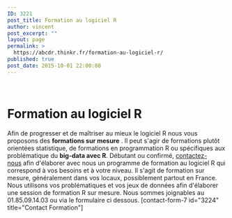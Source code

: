 ```yaml
---
ID: 3221
post_title: Formation au logiciel R
author: vincent
post_excerpt: ""
layout: page
permalink: >
  https://abcdr.thinkr.fr/formation-au-logiciel-r/
published: true
post_date: 2015-10-01 22:00:08
---
```

&nbsp;
<h1>Formation au logiciel R</h1>
Afin de progresser et de maîtriser au mieux le logiciel R nous vous proposons des <strong>formations sur mesure</strong> . Il peut s'agir de formations plutôt orientées statistique, de formations en programmation R ou spécifiques aux problématique du <strong>big-data avec R</strong>.
Débutant ou confirmé, <a href="https://abcdr.thinkr.fr/contact-2/">contactez-nous</a> afin d'élaborer avec nous un programme de formation au logiciel R qui correspond à vos besoins et à votre niveau. Il s'agit de formation sur mesure, généralement dans vos locaux, possiblement partout en France. Nous utilisons vos problématiques et vos jeux de données afin d'élaborer une session de formation R sur mesure.
Nous sommes joignables au 01.85.09.14.03 ou via le formulaire ci dessous.
[contact-form-7 id="3224" title="Contact Formation"]
